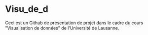 # Visu_de_d

Ceci est un Github de présentation de projet dans le cadre du cours "Visualisation de données" de l'Université de Lausanne.
